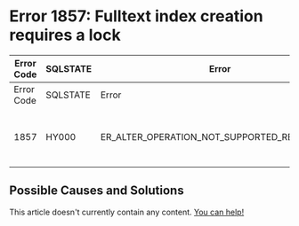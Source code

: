 
# Error 1857: Fulltext index creation requires a lock


| Error Code | SQLSTATE | Error | Description |
| --- | --- | --- | --- |
| Error Code | SQLSTATE | Error | Description |
| 1857 | HY000 | ER_ALTER_OPERATION_NOT_SUPPORTED_REASON_FTS | Fulltext index creation requires a lock |




## Possible Causes and Solutions


This article doesn't currently contain any content. [You can help!](/kb/en/writing-and-editing-knowledge-base-articles/)

